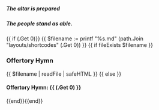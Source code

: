 ##### The altar is prepared
##### The people stand as able.
{{ if (.Get 0)}}
{{ $filename := printf "%s.md" (path.Join "layouts/shortcodes" (.Get 0)) }}
{{ if fileExists $filename }}
### Offertory Hymn
{{ $filename | readFile | safeHTML }}
{{ else }}
#### Offertory Hymn: {{ (.Get 0) }}
{{end}}{{end}}
